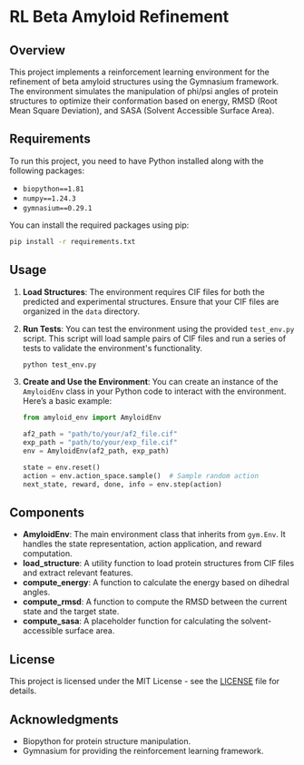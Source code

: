 # RL Beta Amyloid Refinement

## Overview
This project implements a reinforcement learning environment for the refinement of beta amyloid structures using the Gymnasium framework. The environment simulates the manipulation of phi/psi angles of protein structures to optimize their conformation based on energy, RMSD (Root Mean Square Deviation), and SASA (Solvent Accessible Surface Area).

## Requirements
To run this project, you need to have Python installed along with the following packages:

- `biopython==1.81`
- `numpy==1.24.3`
- `gymnasium==0.29.1`

You can install the required packages using pip:

```bash
pip install -r requirements.txt
```

## Usage
1. **Load Structures**: The environment requires CIF files for both the predicted and experimental structures. Ensure that your CIF files are organized in the `data` directory.

2. **Run Tests**: You can test the environment using the provided `test_env.py` script. This script will load sample pairs of CIF files and run a series of tests to validate the environment's functionality.

   ```bash
   python test_env.py
   ```

3. **Create and Use the Environment**: You can create an instance of the `AmyloidEnv` class in your Python code to interact with the environment. Here’s a basic example:

   ```python
   from amyloid_env import AmyloidEnv

   af2_path = "path/to/your/af2_file.cif"
   exp_path = "path/to/your/exp_file.cif"
   env = AmyloidEnv(af2_path, exp_path)

   state = env.reset()
   action = env.action_space.sample()  # Sample random action
   next_state, reward, done, info = env.step(action)
   ```

## Components
- **AmyloidEnv**: The main environment class that inherits from `gym.Env`. It handles the state representation, action application, and reward computation.
- **load_structure**: A utility function to load protein structures from CIF files and extract relevant features.
- **compute_energy**: A function to calculate the energy based on dihedral angles.
- **compute_rmsd**: A function to compute the RMSD between the current state and the target state.
- **compute_sasa**: A placeholder function for calculating the solvent-accessible surface area.

## License
This project is licensed under the MIT License - see the [LICENSE](LICENSE) file for details.

## Acknowledgments
- Biopython for protein structure manipulation.
- Gymnasium for providing the reinforcement learning framework.